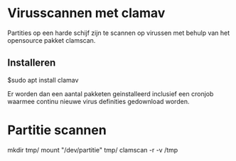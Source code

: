 # Virusscannen met clamav

Partities op een harde schijf zijn te scannen op virussen met behulp van het opensource pakket clamscan. 

## Installeren

$sudo apt install clamav

Er worden dan een aantal pakketen geinstalleerd inclusief een cronjob waarmee continu nieuwe virus definities gedownload worden.

# Partitie scannen

mkdir tmp/
mount "/dev/partitie" tmp/
clamscan -r -v /tmp 
